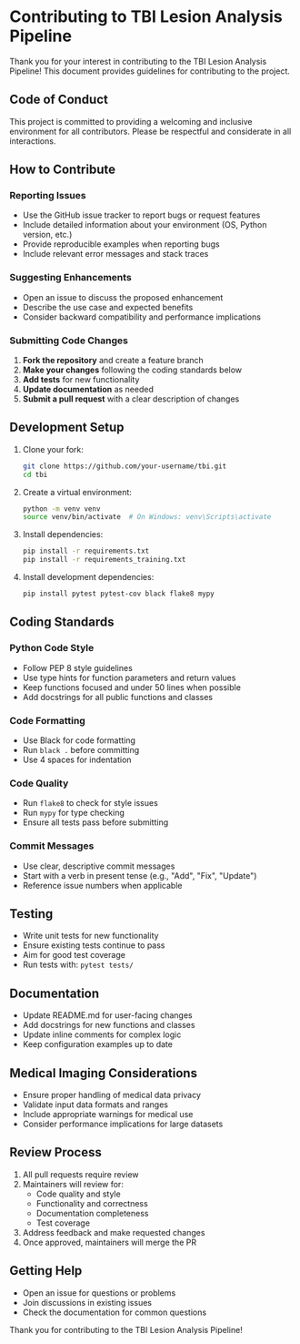 # Contributing to TBI Lesion Analysis Pipeline

Thank you for your interest in contributing to the TBI Lesion Analysis Pipeline! This document provides guidelines for contributing to the project.

## Code of Conduct

This project is committed to providing a welcoming and inclusive environment for all contributors. Please be respectful and considerate in all interactions.

## How to Contribute

### Reporting Issues

- Use the GitHub issue tracker to report bugs or request features
- Include detailed information about your environment (OS, Python version, etc.)
- Provide reproducible examples when reporting bugs
- Include relevant error messages and stack traces

### Suggesting Enhancements

- Open an issue to discuss the proposed enhancement
- Describe the use case and expected benefits
- Consider backward compatibility and performance implications

### Submitting Code Changes

1. **Fork the repository** and create a feature branch
2. **Make your changes** following the coding standards below
3. **Add tests** for new functionality
4. **Update documentation** as needed
5. **Submit a pull request** with a clear description of changes

## Development Setup

1. Clone your fork:
   ```bash
   git clone https://github.com/your-username/tbi.git
   cd tbi
   ```

2. Create a virtual environment:
   ```bash
   python -m venv venv
   source venv/bin/activate  # On Windows: venv\Scripts\activate
   ```

3. Install dependencies:
   ```bash
   pip install -r requirements.txt
   pip install -r requirements_training.txt
   ```

4. Install development dependencies:
   ```bash
   pip install pytest pytest-cov black flake8 mypy
   ```

## Coding Standards

### Python Code Style

- Follow PEP 8 style guidelines
- Use type hints for function parameters and return values
- Keep functions focused and under 50 lines when possible
- Add docstrings for all public functions and classes

### Code Formatting

- Use Black for code formatting
- Run `black .` before committing
- Use 4 spaces for indentation

### Code Quality

- Run `flake8` to check for style issues
- Run `mypy` for type checking
- Ensure all tests pass before submitting

### Commit Messages

- Use clear, descriptive commit messages
- Start with a verb in present tense (e.g., "Add", "Fix", "Update")
- Reference issue numbers when applicable

## Testing

- Write unit tests for new functionality
- Ensure existing tests continue to pass
- Aim for good test coverage
- Run tests with: `pytest tests/`

## Documentation

- Update README.md for user-facing changes
- Add docstrings for new functions and classes
- Update inline comments for complex logic
- Keep configuration examples up to date

## Medical Imaging Considerations

- Ensure proper handling of medical data privacy
- Validate input data formats and ranges
- Include appropriate warnings for medical use
- Consider performance implications for large datasets

## Review Process

1. All pull requests require review
2. Maintainers will review for:
   - Code quality and style
   - Functionality and correctness
   - Documentation completeness
   - Test coverage
3. Address feedback and make requested changes
4. Once approved, maintainers will merge the PR

## Getting Help

- Open an issue for questions or problems
- Join discussions in existing issues
- Check the documentation for common questions

Thank you for contributing to the TBI Lesion Analysis Pipeline! 